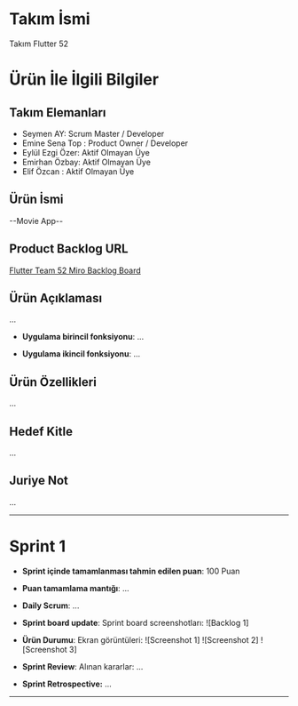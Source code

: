 # **Takım İsmi**

Takım Flutter 52

# Ürün İle İlgili Bilgiler

## Takım Elemanları
- Seymen AY: Scrum Master / Developer
- Emine Sena Top : Product Owner / Developer
- Eylül Ezgi Özer: Aktif Olmayan Üye
- Emirhan Özbay: Aktif Olmayan Üye
- Elif Özcan : Aktif Olmayan Üye

## Ürün İsmi

--Movie App--

## Product Backlog URL

[Flutter Team 52 Miro Backlog Board](https://miro.com/app/board/)

## Ürün Açıklaması

...

- **Uygulama birincil fonksiyonu**: ...

- **Uygulama ikincil fonksiyonu**: ...

## Ürün Özellikleri

...

## Hedef Kitle

...

## Juriye Not

...

---

# Sprint 1

- **Sprint içinde tamamlanması tahmin edilen puan**: 100 Puan


- **Puan tamamlama mantığı**: ...


- **Daily Scrum**: ...

- **Sprint board update**: Sprint board screenshotları: 
![Backlog 1]


- **Ürün Durumu**: Ekran görüntüleri:
  ![Screenshot 1]
  ![Screenshot 2]
  ![Screenshot 3]
- **Sprint Review**: 
Alınan kararlar: ...

- **Sprint Retrospective:**
  ...
 


---
